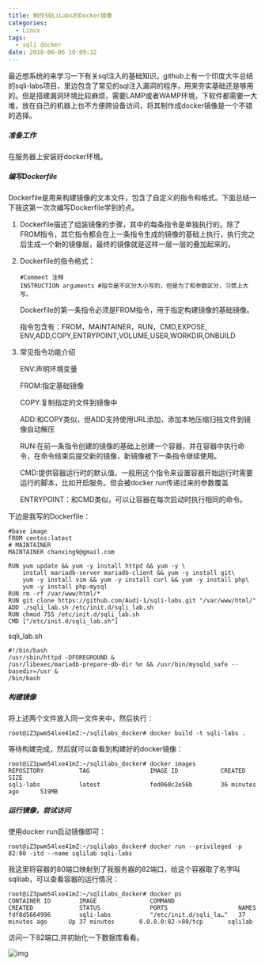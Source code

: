 ```yaml
---
title: 制作SQLiLabs的Docker镜像
categories:
  - Linux
tags:
  - sqli docker
date: 2018-06-06 10:09:32
---
```


最近想系统的来学习一下有关sql注入的基础知识。github上有一个印度大牛总结的sqli-labs项目，里边包含了常见的sql注入漏洞的程序，用来夯实基础还是够用的。但是搭建漏洞环境比较麻烦，需要LAMP或者WAMP环境，下软件都需要一大堆，放在自己的机器上也不方便跨设备访问，将其制作成docker镜像是一个不错的选择。

<!--more-->

##### 准备工作

在服务器上安装好docker环境。

##### 编写Dockerfile

Dockerfile是用来构建镜像的文本文件，包含了自定义的指令和格式。下面总结一下我这第一次次编写Dockerfile学到的点。

1. Dockerfile描述了组装镜像的步骤，其中的每条指令是单独执行的。除了FROM指令，其它指令都会在上一条指令生成的镜像的基础上执行，执行完之后生成一个新的镜像层，最终的镜像就是这样一层一层的叠加起来的。

2. Dockerfile的指令格式：

   ```shell
   #Comment 注释
   INSTRUCTION arguments #指令是不区分大小写的，但是为了和参数区分，习惯上大写。
   ```

   Dockerfile的第一条指令必须是FROM指令，用于指定构建镜像的基础镜像。

   指令包含有：FROM，MAINTAINER，RUN，CMD,EXPOSE, ENV,ADD,COPY,ENTRYPOINT,VOLUME,USER,WORKDIR,ONBUILD

3. 常见指令功能介绍

   ENV:声明环境变量

   FROM:指定基础镜像

   COPY:复制指定的文件到镜像中

   ADD:和COPY类似，但ADD支持使用URL添加，添加本地压缩归档文件到镜像自动解压

   RUN:在前一条指令创建的镜像的基础上创建一个容器，并在容器中执行命令，在命令结束后提交新的镜像，新镜像被下一条指令继续使用。

   CMD:提供容器运行时的默认值，一般用这个指令来设置容器开始运行时需要运行的脚本，比如开启服务。但会被docker run传递过来的参数覆盖

   ENTRYPOINT：和CMD类似，可以让容器在每次启动时执行相同的命令。

下边是我写的Dockerfile：

```shell
#base image
FROM centos:latest
# MAINTAINER
MAINTAINER chanxing9@gmail.com

RUN yum update && yum -y install httpd && yum -y \
    install mariadb-server mariadb-client && yum -y install git\
    yum -y install vim && yum -y install curl && yum -y install php\
    yum -y install php-mysql
RUN rm -rf /var/www/html/*
RUN git clone https://github.com/Audi-1/sqli-labs.git "/var/www/html/"
ADD ./sqli_lab.sh /etc/init.d/sqli_lab.sh
RUN chmod 755 /etc/init.d/sqli_lab.sh
CMD ["/etc/init.d/sqli_lab.sh"]
```

sqli_lab.sh

```shell
#!/bin/bash
/usr/sbin/httpd -DFOREGROUND &
/usr/libexec/mariadb-prepare-db-dir %n && /usr/bin/mysqld_safe --basedir=/usr &
/bin/bash
```

##### 构建镜像

将上述两个文件放入同一文件夹中，然后执行：

```shell
root@iZ3pwm54lxe41mZ:~/sqlilabs_docker# docker build -t sqli-labs .
```

等待构建完成，然后就可以查看到构建好的docker镜像：

```shell
root@iZ3pwm54lxe41mZ:~/sqlilabs_docker# docker images
REPOSITORY          TAG                 IMAGE ID            CREATED             SIZE
sqli-labs           latest              fed060c2e56b        36 minutes ago      519MB
```

##### 运行镜像，尝试访问

使用docker run启动镜像即可：

```shell
root@iZ3pwm54lxe41mZ:~/sqlilabs_docker# docker run --privileged -p 82:80 -itd --name sqlilab sqli-labs
```

我这里将容器的80端口映射到了我服务器的82端口，给这个容器取了名字叫sqlilab，可以查看容器的运行情况：

```shell
root@iZ3pwm54lxe41mZ:~/sqlilabs_docker# docker ps
CONTAINER ID        IMAGE               COMMAND                  CREATED             STATUS              PORTS                    NAMES
fdf8d5664996        sqli-labs           "/etc/init.d/sqli_la…"   37 minutes ago      Up 37 minutes       0.0.0.0:82->80/tcp       sqlilab
```

访问一下82端口,并初始化一下数据库看看。

![img](/blogimg/dockersqlilab.png)
